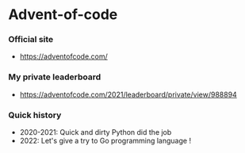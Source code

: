 # Advent-of-code

### Official site

* https://adventofcode.com/

### My private leaderboard

* https://adventofcode.com/2021/leaderboard/private/view/988894

### Quick history

- 2020-2021: Quick and dirty Python did the job
- 2022: Let's give a try to Go programming language !

